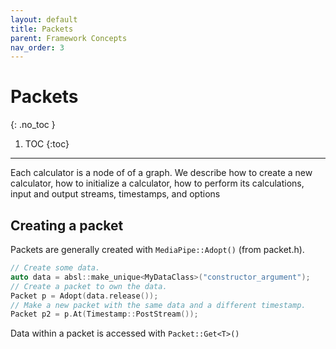 ```yaml
---
layout: default
title: Packets
parent: Framework Concepts
nav_order: 3
---
```


# Packets
{: .no_toc }

1. TOC
{:toc}
---

Each calculator is a node of of a graph. We describe how to create a new calculator, how to initialize a calculator, how to perform its calculations, input and output streams, timestamps, and options

## Creating a packet

Packets are generally created with `MediaPipe::Adopt()` (from packet.h).

```c++
// Create some data.
auto data = absl::make_unique<MyDataClass>("constructor_argument");
// Create a packet to own the data.
Packet p = Adopt(data.release());
// Make a new packet with the same data and a different timestamp.
Packet p2 = p.At(Timestamp::PostStream());
```

Data within a packet is accessed with `Packet::Get<T>()`
